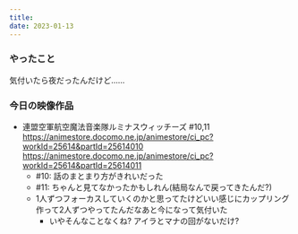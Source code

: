 ```yaml
---
title: 
date: 2023-01-13
---
```


### やったこと
気付いたら夜だったんだけど……

### 今日の映像作品
+ 連盟空軍航空魔法音楽隊ルミナスウィッチーズ #10,11 <https://animestore.docomo.ne.jp/animestore/ci_pc?workId=25614&partId=25614010> <https://animestore.docomo.ne.jp/animestore/ci_pc?workId=25614&partId=25614011>
  + #10: 話のまとまり方がきれいだった
  + #11: ちゃんと見てなかったかもしれん(結局なんで戻ってきたんだ?)
  + 1人ずつフォーカスしていくのかと思ってたけどいい感じにカップリング作って2人ずつやってたんだなあと今になって気付いた
    + いやそんなことなくね? アイラとマナの回がないだけ?
